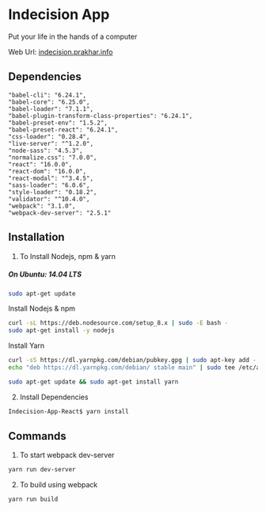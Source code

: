 # Indecision App
Put your life in the hands of a computer

Web Url:  [indecision.prakhar.info](http://indecision.prakhar.info)

## Dependencies

    "babel-cli": "6.24.1",
    "babel-core": "6.25.0",
    "babel-loader": "7.1.1",
    "babel-plugin-transform-class-properties": "6.24.1",
    "babel-preset-env": "1.5.2",
    "babel-preset-react": "6.24.1",
    "css-loader": "0.28.4",
    "live-server": "^1.2.0",
    "node-sass": "4.5.3",
    "normalize.css": "7.0.0",
    "react": "16.0.0",
    "react-dom": "16.0.0",
    "react-modal": "^3.4.5",
    "sass-loader": "6.0.6",
    "style-loader": "0.18.2",
    "validator": "^10.4.0",
    "webpack": "3.1.0",
    "webpack-dev-server": "2.5.1"
    
## Installation
1. To Install Nodejs, npm & yarn
##### On Ubuntu: 14.04 LTS

```bash
sudo apt-get update
```
Install Nodejs & npm

```bash
curl -sL https://deb.nodesource.com/setup_8.x | sudo -E bash -
sudo apt-get install -y nodejs
```
Install Yarn
```bash
curl -sS https://dl.yarnpkg.com/debian/pubkey.gpg | sudo apt-key add -
echo "deb https://dl.yarnpkg.com/debian/ stable main" | sudo tee /etc/apt/sources.list.d/yarn.list

sudo apt-get update && sudo apt-get install yarn
```

2. Install Dependencies
```bash
Indecision-App-React$ yarn install
```

## Commands
1. To start webpack dev-server
```bash
yarn run dev-server
```
2. To build using webpack
```bash
yarn run build
```
		
